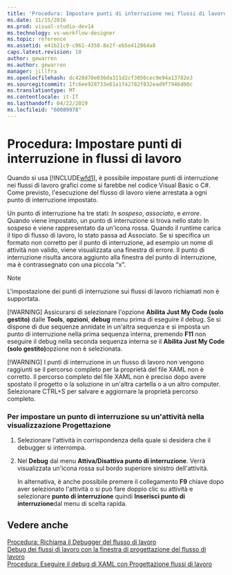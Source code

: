 ```yaml
---
title: 'Procedura: Impostare punti di interruzione nei flussi di lavoro | Microsoft Docs'
ms.date: 11/15/2016
ms.prod: visual-studio-dev14
ms.technology: vs-workflow-designer
ms.topic: reference
ms.assetid: e41b21c9-c061-4358-8e2f-eb5e412864a8
caps.latest.revision: 10
author: gewarren
ms.author: gewarren
manager: jillfra
ms.openlocfilehash: dc428d70e036da311d2cf3050cec9e94a13782e3
ms.sourcegitcommit: 1fc6ee928733e61a1f42782f832ead9f7946d00c
ms.translationtype: MT
ms.contentlocale: it-IT
ms.lasthandoff: 04/22/2019
ms.locfileid: "60089978"
---
```

# <a name="how-to-set-breakpoints-in-workflows"></a>Procedura: Impostare punti di interruzione in flussi di lavoro
Quando si usa [!INCLUDE[wfd1](../includes/wfd1-md.md)], è possibile impostare punti di interruzione nei flussi di lavoro grafici come si farebbe nel codice Visual Basic o C#. Come previsto, l'esecuzione del flusso di lavoro viene arrestata a ogni punto di interruzione impostato.  
  
 Un punto di interruzione ha tre stati: *In sospeso*, *associato*, e *errore*. Quando viene impostato, un punto di interruzione si trova nello stato In sospeso e viene rappresentato da un'icona rossa. Quando il runtime carica il tipo di flusso di lavoro, lo stato passa ad Associato. Se si specifica un formato non corretto per il punto di interruzione, ad esempio un nome di attività non valido, viene visualizzata una finestra di errore. Il punto di interruzione risulta ancora aggiunto alla finestra del punto di interruzione, ma è contrassegnato con una piccola “x”.  
  
> [!NOTE]
>  L'impostazione dei punti di interruzione sui flussi di lavoro richiamati non è supportata.  
> 
> [!WARNING]
>  Assicurarsi di selezionare l'opzione **Abilita Just My Code (solo gestito)** dalle **Tools**, **opzioni**, **debug** menu prima di eseguire il debug. Se si dispone di due sequenze annidate in un'altra sequenza e si imposta un punto di interruzione nella prima sequenza interna, premendo **F11** non eseguire il debug nella seconda sequenza interna se il <strong>Abilita Just My Code (solo gestito)</strong>opzione non è selezionata.  
> 
> [!WARNING]
>  I punti di interruzione in un flusso di lavoro non vengono raggiunti se il percorso completo per la proprietà del file XAML non è corretto. Il percorso completo del file XAML non è preciso dopo avere spostato il progetto o la soluzione in un'altra cartella o a un altro computer. Selezionare CTRL+S per salvare e aggiornare la proprietà percorso completo.  
  
### <a name="to-set-a-breakpoint-on-an-activity-in-the-design-view"></a>Per impostare un punto di interruzione su un'attività nella visualizzazione Progettazione  
  
1. Selezionare l'attività in corrispondenza della quale si desidera che il debugger si interrompa.  
  
2. Nel **Debug** dal menu **Attiva/Disattiva punto di interruzione**. Verrà visualizzata un'icona rossa sul bordo superiore sinistro dell'attività.  
  
     In alternativa, è anche possibile premere il collegamento **F9** chiave dopo aver selezionato l'attività o si può fare doppio clic su attività e selezionare **punto di interruzione** quindi **Inserisci punto di interruzione**dal menu di scelta rapida.  
  
## <a name="see-also"></a>Vedere anche  
 [Procedura: Richiama il Debugger del flusso di lavoro](../workflow-designer/how-to-invoke-the-workflow-debugger.md)   
 [Debug dei flussi di lavoro con la finestra di progettazione del flusso di lavoro](../workflow-designer/debugging-workflows-with-the-workflow-designer.md)   
 [Procedura: Eseguire il debug di XAML con Progettazione flussi di lavoro](../workflow-designer/how-to-debug-xaml-with-the-workflow-designer.md)